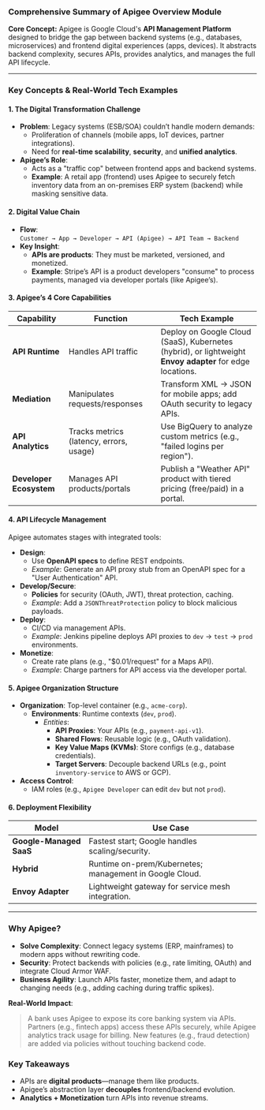 ### Comprehensive Summary of Apigee Overview Module  
**Core Concept:** Apigee is Google Cloud's **API Management Platform** designed to bridge the gap between backend systems (e.g., databases, microservices) and frontend digital experiences (apps, devices). It abstracts backend complexity, secures APIs, provides analytics, and manages the full API lifecycle.

---

### Key Concepts & Real-World Tech Examples  
#### 1. **The Digital Transformation Challenge**  
   - **Problem**: Legacy systems (ESB/SOA) couldn’t handle modern demands:  
     - Proliferation of channels (mobile apps, IoT devices, partner integrations).  
     - Need for **real-time scalability**, **security**, and **unified analytics**.  
   - **Apigee’s Role**:  
     - Acts as a "traffic cop" between frontend apps and backend systems.  
     - **Example**: A retail app (frontend) uses Apigee to securely fetch inventory data from an on-premises ERP system (backend) while masking sensitive data.  

#### 2. **Digital Value Chain**  
   - **Flow**:  
     `Customer → App → Developer → API (Apigee) → API Team → Backend`  
   - **Key Insight**:  
     - **APIs are products**: They must be marketed, versioned, and monetized.  
     - **Example**: Stripe’s API is a product developers "consume" to process payments, managed via developer portals (like Apigee’s).  

#### 3. **Apigee’s 4 Core Capabilities**  
   | **Capability**       | **Function**                                  | **Tech Example**                                  |  
   |----------------------|----------------------------------------------|--------------------------------------------------|  
   | **API Runtime**      | Handles API traffic                          | Deploy on Google Cloud (SaaS), Kubernetes (hybrid), or lightweight **Envoy adapter** for edge locations. |  
   | **Mediation**        | Manipulates requests/responses               | Transform XML → JSON for mobile apps; add OAuth security to legacy APIs. |  
   | **API Analytics**    | Tracks metrics (latency, errors, usage)      | Use BigQuery to analyze custom metrics (e.g., "failed logins per region"). |  
   | **Developer Ecosystem** | Manages API products/portals              | Publish a "Weather API" product with tiered pricing (free/paid) in a portal. |  

#### 4. **API Lifecycle Management**  
   Apigee automates stages with integrated tools:  
   - **Design**:  
     - Use **OpenAPI specs** to define REST endpoints.  
     - *Example*: Generate an API proxy stub from an OpenAPI spec for a "User Authentication" API.  
   - **Develop/Secure**:  
     - **Policies** for security (OAuth, JWT), threat protection, caching.  
     - *Example*: Add a `JSONThreatProtection` policy to block malicious payloads.  
   - **Deploy**:  
     - CI/CD via management APIs.  
     - *Example*: Jenkins pipeline deploys API proxies to `dev` → `test` → `prod` environments.  
   - **Monetize**:  
     - Create rate plans (e.g., "$0.01/request" for a Maps API).  
     - *Example*: Charge partners for API access via the developer portal.  

#### 5. **Apigee Organization Structure**  
   - **Organization**: Top-level container (e.g., `acme-corp`).  
     - **Environments**: Runtime contexts (`dev`, `prod`).  
       - *Entities*:  
         - **API Proxies**: Your APIs (e.g., `payment-api-v1`).  
         - **Shared Flows**: Reusable logic (e.g., OAuth validation).  
         - **Key Value Maps (KVMs)**: Store configs (e.g., database credentials).  
         - **Target Servers**: Decouple backend URLs (e.g., point `inventory-service` to AWS or GCP).  
   - **Access Control**:  
     - IAM roles (e.g., `Apigee Developer` can edit `dev` but not `prod`).  

#### 6. **Deployment Flexibility**  
   | **Model**               | **Use Case**                                  |  
   |--------------------------|----------------------------------------------|  
   | **Google-Managed SaaS**  | Fastest start; Google handles scaling/security. |  
   | **Hybrid**               | Runtime on-prem/Kubernetes; management in Google Cloud. |  
   | **Envoy Adapter**        | Lightweight gateway for service mesh integration. |  

---

### Why Apigee?  
- **Solve Complexity**: Connect legacy systems (ERP, mainframes) to modern apps without rewriting code.  
- **Security**: Protect backends with policies (e.g., rate limiting, OAuth) and integrate Cloud Armor WAF.  
- **Business Agility**: Launch APIs faster, monetize them, and adapt to changing needs (e.g., adding caching during traffic spikes).  

**Real-World Impact**:  
> A bank uses Apigee to expose its core banking system via APIs. Partners (e.g., fintech apps) access these APIs securely, while Apigee analytics track usage for billing. New features (e.g., fraud detection) are added via policies without touching backend code.  

### Key Takeaways  
- APIs are **digital products**—manage them like products.  
- Apigee’s abstraction layer **decouples** frontend/backend evolution.  
- **Analytics + Monetization** turn APIs into revenue streams.